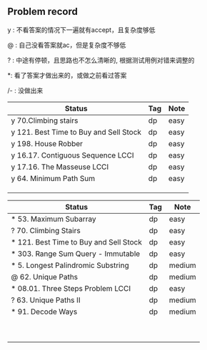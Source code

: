 ## Problem record

y : 不看答案的情况下一遍就有accept，且复杂度够低

@ : 自己没看答案就ac，但是复杂度不够低

? : 中途有停顿，且思路也不怎么清晰的, 根据测试用例对错来调整的

*: 看了答案才做出来的，或做之前看过答案

/- : 没做出来

| Status | Tag  | Note |
| ------ | ---- | ---- |
| y 70.Climbing stairs | dp | easy |
| y 121. Best Time to Buy and Sell Stock | dp | easy |
| y 198. House Robber | dp | easy |
| y 16.17. Contiguous Sequence LCCI |dp|easy|
| y 17.16. The Masseuse LCCI       | dp | easy     |
| y 64. Minimum Path Sum       |   dp   | easy     |
|        |      |      |
|        |      |      |
|        |      |      |

| Status | Tag  | Note |
| ------ | ---- | ---- |
| * 53. Maximum Subarray | dp | easy |
| ? 70. Climbing Stairs | dp | easy |
| * 121. Best Time to Buy and Sell Stock | dp | easy |
| * 303. Range Sum Query - Immutable | dp | easy |
| * 5. Longest Palindromic Substring | dp | medium |
| @ 62. Unique Paths | dp | medium |
| * 08.01. Three Steps Problem LCCI | dp |easy|
| ? 63. Unique Paths II       | dp     | medium      |
| * 91. Decode Ways       | dp     | medium     |
|        |      |      |
|        |      |      |
|        |      |      |
|        |      |      |
|        |      |      |
|        |      |      |
|        |      |      |
|        |      |      |
|        |      |      |